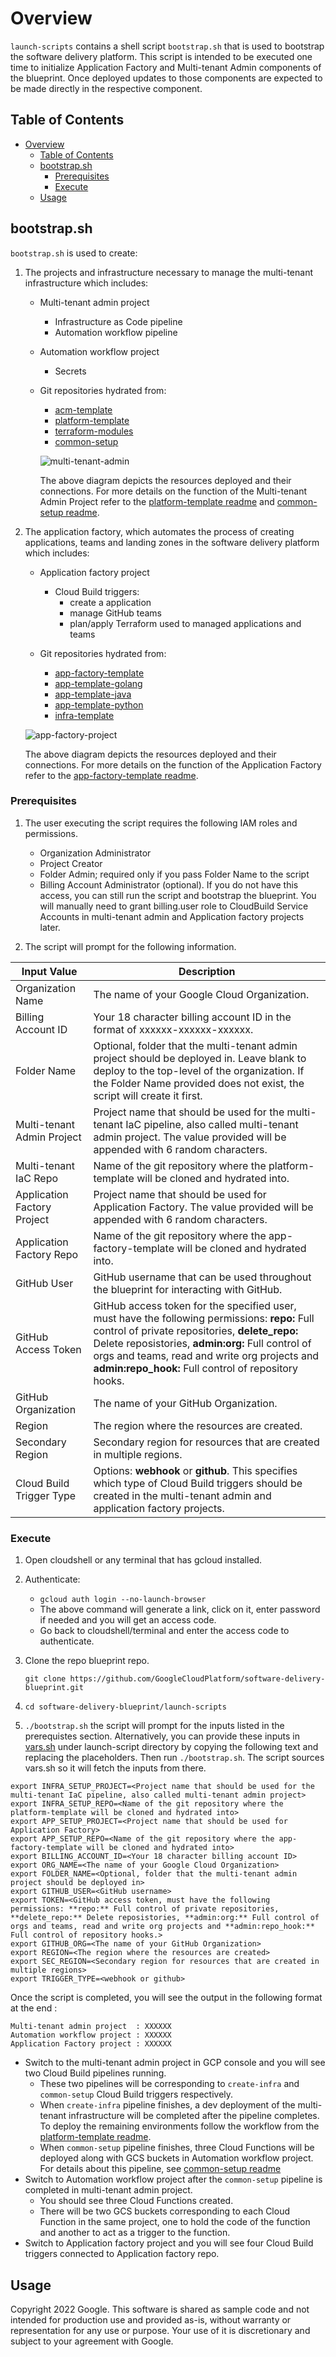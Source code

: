 # Overview

`launch-scripts` contains a shell script `bootstrap.sh` that is used to bootstrap the software delivery platform. This script is intended to be executed one time to initialize Application Factory and Multi-tenant Admin components of the blueprint. Once deployed updates to those components are expected to be made directly in the respective component.

## Table of Contents

- [Overview](#overview)
  - [Table of Contents](#table-of-contents)
  - [bootstrap.sh](#bootstrapsh)
    - [Prerequisites](#prerequisites)
    - [Execute](#execute)
  - [Usage](#usage)

## bootstrap.sh

`bootstrap.sh` is used to create:
    
1. The projects and infrastructure necessary to manage the multi-tenant infrastructure which includes:

   - Multi-tenant admin project
     - Infrastructure as Code pipeline
     - Automation workflow pipeline
   - Automation workflow project
     - Secrets
   - Git repositories hydrated from:
       - [acm-template][acm-template]
       - [platform-template][platform-template]
       - [terraform-modules][terraform-modules]
       - [common-setup][common-setup]

     ![multi-tenant-admin](../resources/multi-tenant-admin.png)

       The above diagram depicts the resources deployed and their connections. For more details on the function of the Multi-tenant Admin Project refer to the [platform-template readme][platform-architecture] and [common-setup readme][common-setup-readme].

2. The application factory, which automates the process of creating applications, teams and landing zones in the software delivery platform which includes:

   - Application factory project
     - Cloud Build triggers:
       - create a application
       - manage GitHub teams
       - plan/apply Terraform used to managed applications and teams

   - Git repositories hydrated from:
       - [app-factory-template][app-factory-template]
       - [app-template-golang][app-template-golang]
       - [app-template-java][app-template-java]
       - [app-template-python][app-template-python]
       - [infra-template][infra-template]

   ![app-factory-project](../resources/app-factory-project.png)

     The above diagram depicts the resources deployed and their connections.  For more details on the function of the Application Factory refer to the [app-factory-template readme][app-factory-architecture].

### Prerequisites


1. The user executing the script requires the following IAM roles and permissions.

    - Organization Administrator
    - Project Creator
    - Folder Admin; required only if you pass Folder Name to the script
    - Billing Account Administrator (optional). If you do not have this access, you can still run the script and bootstrap the blueprint. You will manually need to grant billing.user role to CloudBuild Service Accounts in multi-tenant admin and Application factory projects later.

2. The script will prompt for the following information.

| Input Value                 | Description
|-----------------------------| --------------------
| Organization Name           | The name of your Google Cloud Organization.
| Billing Account ID          | Your 18 character billing account ID in the format of xxxxxx-xxxxxx-xxxxxx.
| Folder Name                 | Optional, folder that the multi-tenant admin project should be deployed in. Leave blank to deploy to the top-level of the organization. If the Folder Name provided does not exist, the script will create it first. 
| Multi-tenant Admin Project  | Project name that should be used for the multi-tenant IaC pipeline, also called multi-tenant admin project.  The value provided will be appended with 6 random characters.
| Multi-tenant IaC Repo       | Name of the git repository where the platform-template will be cloned and hydrated into.
| Application Factory Project | Project name that should be used for Application Factory. The value provided will be appended with 6 random characters.
| Application Factory Repo    | Name of the git repository where the app-factory-template will be cloned and hydrated into.
| GitHub User                 | GitHub username that can be used throughout the blueprint for interacting with GitHub.
| GitHub Access Token         | GitHub access token for the specified user, must have the following permissions: **repo:** Full control of private repositories, **delete_repo:** Delete reposistories, **admin:org:** Full control of orgs and teams, read and write org projects and **admin:repo_hook:** Full control of repository hooks.
| GitHub Organization         | The name of your GitHub Organization.
| Region                      | The region where the resources are created.
| Secondary Region            | Secondary region for resources that are created in multiple regions.
| Cloud Build Trigger Type    | Options: **webhook** or **github**. This specifies which type of Cloud Build triggers should be created in the multi-tenant admin and application factory projects.


### Execute

1.  Open cloudshell or any terminal that has gcloud installed.
2.  Authenticate:
    - `gcloud auth login --no-launch-browser`
    - The above command will generate a link, click on it, enter password if needed and you will get an access code.
    - Go back to cloudshell/terminal and enter the access code to authenticate.
3.  Clone the repo blueprint repo.

    `git clone https://github.com/GoogleCloudPlatform/software-delivery-blueprint.git`

4.  `cd software-delivery-blueprint/launch-scripts`
5.  `./bootstrap.sh` the script will prompt for the inputs listed in the prerequistes section. Alternatively, you can provide these inputs in  [vars.sh][vars.sh] under launch-script directory by copying the following text and replacing the placeholders. Then run `./bootstrap.sh`. The script sources vars.sh so it will fetch the inputs from there.
```
export INFRA_SETUP_PROJECT=<Project name that should be used for the multi-tenant IaC pipeline, also called multi-tenant admin project>
export INFRA_SETUP_REPO=<Name of the git repository where the platform-template will be cloned and hydrated into>
export APP_SETUP_PROJECT=<Project name that should be used for Application Factory>
export APP_SETUP_REPO=<Name of the git repository where the app-factory-template will be cloned and hydrated into>
export BILLING_ACCOUNT_ID=<Your 18 character billing account ID>
export ORG_NAME=<The name of your Google Cloud Organization>
export FOLDER_NAME=<Optional, folder that the multi-tenant admin project should be deployed in>
export GITHUB_USER=<GitHub username>
export TOKEN=<GitHub access token, must have the following permissions: **repo:** Full control of private repositories, **delete_repo:** Delete reposistories, **admin:org:** Full control of orgs and teams, read and write org projects and **admin:repo_hook:** Full control of repository hooks.>
export GITHUB_ORG=<The name of your GitHub Organization>
export REGION=<The region where the resources are created>
export SEC_REGION=<Secondary region for resources that are created in multiple regions>
export TRIGGER_TYPE=<webhook or github>
```

Once the script is completed, you will see the output in the following format at the end :
```
Multi-tenant admin project  : XXXXXX
Automation workflow project : XXXXXX
Application Factory project : XXXXXX
```
- Switch to the multi-tenant admin project in GCP console and you will see two Cloud Build pipelines running. 
  - These two pipelines will be corresponding to `create-infra` and `common-setup` Cloud Build triggers respectively.
  - When `create-infra` pipeline finishes, a dev deployment of the multi-tenant infrastructure will be completed after the pipeline completes. To deploy the remaining environments follow the workflow from the [platform-template readme][platform-template-pipeline].
  - When `common-setup` pipeline finishes, three Cloud Functions will be deployed along with GCS buckets in Automation workflow project. For details about this pipeline, see [common-setup readme][common-setup-pipeline]
- Switch to Automation workflow project after the `common-setup` pipeline is completed in multi-tenant admin project. 
  - You should see three Cloud Functions created.
  - There will be two GCS buckets corresponding to each Cloud Function in the same project, one to hold the code of the function and another to act as a trigger to the function.
- Switch to Application factory project and you will see four Cloud Build triggers connected to Application factory repo. 

## Usage

Copyright 2022 Google. This software is shared as sample code and not intended
for production use and provided as-is, without warranty or representation for
any use or purpose. Your use of it is discretionary and subject to your
agreement with Google.

<!-- LINKS: https://www.markdownguide.org/basic-syntax/#reference-style-links -->
[acm-template]: ../acm-template/
[app-factory-template]: ../app-factory-template/
[app-factory-architecture]: ../app-factory-template/README.md#application-factory-architecture
[app-template-golang]: ../app-template-golang/
[app-template-java]: ../app-template-java/
[app-template-python]: ../app-template-python/
[external-accounts]: https://support.google.com/a/answer/9007750?hl=en&ref_topic=25840
[infra-template]: ../infra-template/
[platform-template]: ../platform-template/
[platform-architecture]: ../platform-template/README.md#architecture
[platform-template-pipeline]: ../platform-template/README.md#infrastructure-pipeline
[terraform-modules]:../terraform-modules/
[common-setup]:../common-setup/
[common-setup-readme]: ../common-setup/README.md
[common-setup-pipeline]: ../common-setup/README.md#automation-workflows
[vars.sh]: ./vars.sh